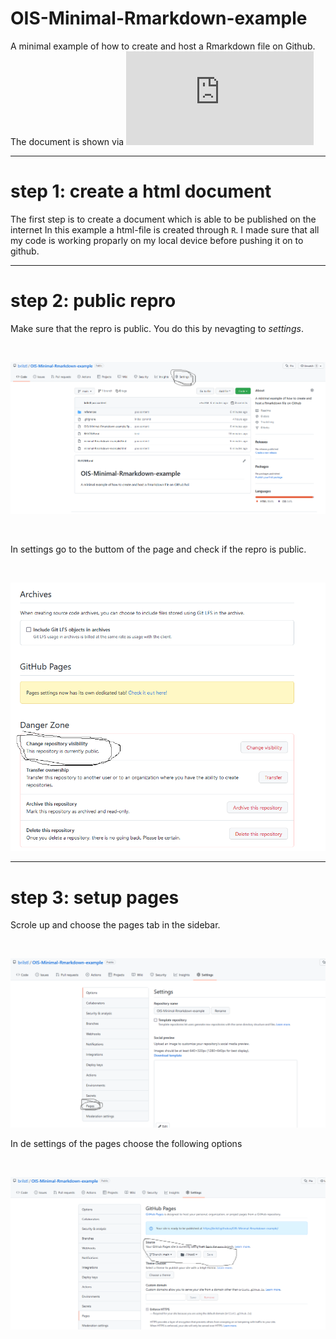 # OIS-Minimal-Rmarkdown-example
A minimal example of how to create and host a Rmarkdown file on Github. The document is shown via ![this link](https://brilstl.github.io/OIS-Minimal-Rmarkdown-example/minimal-Rmarkdown-example.html)

---

# step 1: create a html document

The first step is to create a document which is able to be published on the internet In this example a html-file is created through `R`. I made sure that all my code is working proparly on my local device before pushing it on to github. 

---

# step 2: public repro

Make sure that the repro is public. You do this by nevagting to _settings_.

<br>

![setting](img_github/step_1_github.png)

<br>

In settings go to the buttom of the page and check if the repro is public.

<br>

![setting](img_github/step2_github.png)

---

# step 3: setup pages

Scrole up and choose the pages tab in the sidebar.

<br>

![setting](img_github/step3_github.png)

In de settings of the pages choose the following options

<br>

![setting](img_github/step4_github.png)

